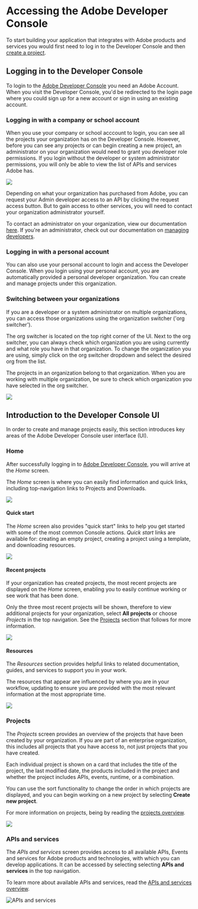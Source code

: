 # Accessing the Adobe Developer Console

To start building your application that integrates with Adobe products and services you would first need to log in to the Developer Console and then [create a project](./projects/index.md).

## Logging in to the Developer Console

To login to the [Adobe Developer Console](https://developer.adobe.com/console) you need an Adobe Account. When you visit the Developer Console, you'd be redirected to the login page where you could sign up for a new account or sign in using an existing account.

### Logging in with a company or school account

When you use your company or school acccount to login, you can see all the projects your organization has on the Developer Console. However, before you can see any projects or can begin creating a new project, an administrator on your organization would need to grant you developer role permissions. If you login without the developer or system administrator permissions, you will only be able to view the list of APIs and services Adobe has.

![](../images/user-view-request-access.png)

Depending on what your organization has purchased from Adobe, you can request your Admin developer access to an API by clicking the request access button. But to gain access to other services, you will need to contact your organization administrator yourself. 

To contact an administrator on your organization, view our documentation [here](https://helpx.adobe.com/enterprise/kb/contact-administrator.html). If you're an administrator, check out our documentation on [managing developers](https://helpx.adobe.com/enterprise/using/manage-developers.html).


### Logging in with a personal account

You can also use your personal account to login and access the Developer Console. When you login using your personal account, you are automatically provided a personal developer organization. You can create and manage projects under this organization.

### Switching between your organizations

If you are a developer or a system administrator on multiple organizations, you can access those organizations using the organization switcher ('org switcher').

The org switcher is located on the top right corner of the UI. Next to the org switcher, you can always check which organization you are using currently and what role you have in that organization. To change the organization you are using, simply click on the org switcher dropdown and select the desired org from the list. 

<InlineAlert slots="text"/>

The projects in an organization belong to that organization. When you are working with multiple organization, be sure to check which organization you have selected in the org switcher.

![](../images/switch-organizations.png)


## Introduction to the Developer Console UI

In order to create and manage projects easily, this section introduces key areas of the Adobe Developer Console user interface (UI).

### Home

After successfully logging in to [Adobe Developer Console](/console), you will arrive at the _Home_ screen. 

The _Home_ screen is where you can easily find information and quick links, including top-navigation links to Projects and Downloads.

![](../images/developer-console-home.png)

#### Quick start

The _Home_ screen also provides "quick start" links to help you get started with some of the most common Console actions. _Quick start_ links are available for: creating an empty project, creating a project using a template, and downloading resources.

![](../images/quick-start.png)

#### Recent projects

If your organization has created projects, the most recent projects are displayed on the _Home_ screen, enabling you to easily continue working or see work that has been done.

Only the three most recent projects will be shown, therefore to view additional projects for your organization, select **All projects** or choose _Projects_ in the top navigation. See the [Projects](#projects) section that follows for more information.

![](../images/recent-projects.png)

#### Resources

The _Resources_ section provides helpful links to related documentation, guides, and services to support you in your work.

The resources that appear are influenced by where you are in your workflow, updating to ensure you are provided with the most relevant information at the most appropriate time.

![](../images/resources.png)

### Projects

The _Projects_ screen provides an overview of the projects that have been created by your organization. If you are part of an enterprise organization, this includes all projects that you have access to, not just projects that you have created.

Each individual project is shown on a card that includes the title of the project, the last modified date, the products included in the project and whether the project includes APIs, events, runtime, or a combination.

You can use the sort functionality to change the order in which projects are displayed, and you can begin working on a new project by selecting **Create new project**.

For more information on projects, being by reading the [projects overview](projects/index.md).

![](../images/projects.png)

### APIs and services

The _APIs and services_ screen provides access to all available APIs, Events and services for Adobe products and technologies, with which you can develop applications. It can be accessed by selecting selecting **APIs and services** in the top navigation.

To learn more about available APIs and services, read the [APIs and services overview](apis-and-services.md).

![APIs and services](../images/apis-and-services.png)
